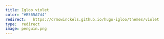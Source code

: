 ```yaml
---
title: Igloo violet
color: "#B565A7d4"
redirect:   https://drmowinckels.github.io/hugo-igloo/themes/violet
type:  redirect
image: penguin.png
---
```

